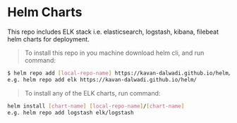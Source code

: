 # Helm Charts

This repo includes ELK stack i.e. elasticsearch, logstash, kibana, filebeat helm charts for deployment.

>To install this repo in you machine download helm cli, and run command:

```bash
$ helm repo add [local-repo-name] https://kavan-dalwadi.github.io/helm/
e.g. helm repo add elk https://kavan-dalwadi.github.io/helm/
```

>To install any of the ELK charts, run command:

```bash
helm install [chart-name] [local-repo-name]/[chart-name]
e.g. helm repo add logstash elk/logstash
```